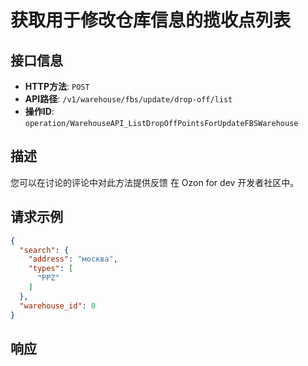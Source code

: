 # 获取用于修改仓库信息的揽收点列表

## 接口信息

- **HTTP方法**: `POST`
- **API路径**: `/v1/warehouse/fbs/update/drop-off/list`
- **操作ID**: `operation/WarehouseAPI_ListDropOffPointsForUpdateFBSWarehouse`

## 描述

您可以在讨论的评论中对此方法提供反馈 在 Ozon for dev 开发者社区中。

## 请求示例

```json
{
  "search": {
    "address": "москва",
    "types": [
      "PPZ"
    ]
  },
  "warehouse_id": 0
}
```

## 响应
